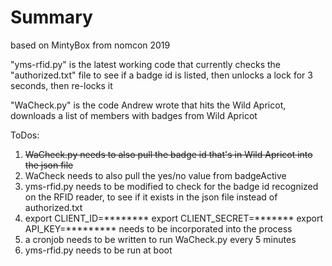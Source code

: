 # Summary

based on MintyBox from nomcon 2019

"yms-rfid.py" is the latest working code that currently checks the "authorized.txt" file to see if a badge id is listed, then unlocks a lock for 3 seconds, then re-locks it

"WaCheck.py" is the code Andrew wrote that hits the Wild Apricot, downloads a list of members with badges from Wild Apricot

ToDos:
1. ~~WaCheck.py needs to also pull the badge id that's in Wild Apricot into the json file~~
2. WaCheck needs to also pull the yes/no value from badgeActive
3. yms-rfid.py needs to be modified to check for the badge id recognized on the RFID reader, to see if it exists in the json file instead of authorized.txt
4. export CLIENT_ID=******** export CLIENT_SECRET=******* export API_KEY=********* needs to be incorporated into the process
5. a cronjob needs to be written to run WaCheck.py every 5 minutes
6. yms-rfid.py needs to be run at boot
